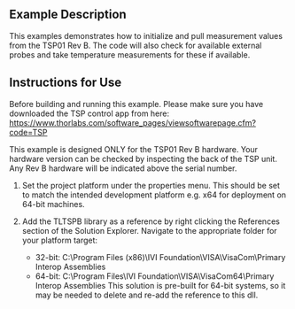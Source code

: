 
## Example Description
This examples demonstrates how to initialize and pull measurement values from the TSP01 Rev B. The code will also check for available external probes and take temperature measurements for these if available. 

## Instructions for Use

Before building and running this example. Please make sure you have downloaded the TSP control app from here: https://www.thorlabs.com/software_pages/viewsoftwarepage.cfm?code=TSP

This example is designed ONLY for the TSP01 Rev B hardware. Your hardware version can be checked by inspecting the back of the TSP unit. Any Rev B hardware will be indicated above the serial number. 

1) Set the project platform under the properties menu. This should be set to match the intended development platform e.g. x64 for deployment on 64-bit machines. 

2) Add the TLTSPB library as a reference by right clicking the References section of the Solution Explorer. Navigate to the appropriate folder for your platform target: 
    * 32-bit: C:\Program Files (x86)\IVI Foundation\VISA\VisaCom\Primary Interop Assemblies
    * 64-bit: C:\Program Files\IVI Foundation\VISA\VisaCom64\Primary Interop Assemblies
This solution is pre-built for 64-bit systems, so it may be needed to delete and re-add the reference to this dll. 


